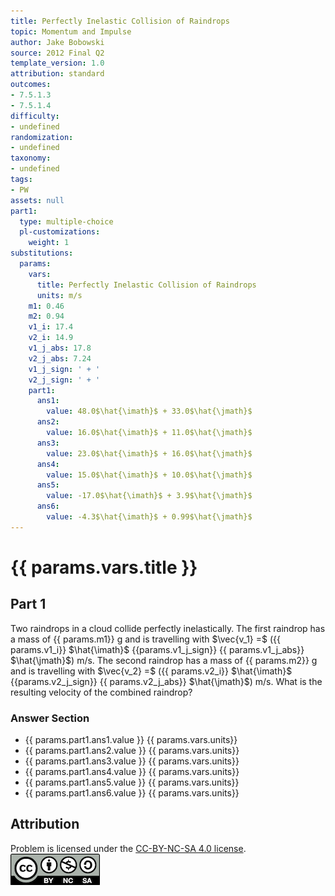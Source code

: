 ```yaml
---
title: Perfectly Inelastic Collision of Raindrops
topic: Momentum and Impulse
author: Jake Bobowski
source: 2012 Final Q2
template_version: 1.0
attribution: standard
outcomes:
- 7.5.1.3
- 7.5.1.4
difficulty:
- undefined
randomization:
- undefined
taxonomy:
- undefined
tags:
- PW
assets: null
part1:
  type: multiple-choice
  pl-customizations:
    weight: 1
substitutions:
  params:
    vars:
      title: Perfectly Inelastic Collision of Raindrops
      units: m/s
    m1: 0.46
    m2: 0.94
    v1_i: 17.4
    v2_i: 14.9
    v1_j_abs: 17.8
    v2_j_abs: 7.24
    v1_j_sign: ' + '
    v2_j_sign: ' + '
    part1:
      ans1:
        value: 48.0$\hat{\imath}$ + 33.0$\hat{\jmath}$
      ans2:
        value: 16.0$\hat{\imath}$ + 11.0$\hat{\jmath}$
      ans3:
        value: 23.0$\hat{\imath}$ + 16.0$\hat{\jmath}$
      ans4:
        value: 15.0$\hat{\imath}$ + 10.0$\hat{\jmath}$
      ans5:
        value: -17.0$\hat{\imath}$ + 3.9$\hat{\jmath}$
      ans6:
        value: -4.3$\hat{\imath}$ + 0.99$\hat{\jmath}$
---
```

# {{ params.vars.title }}
## Part 1

Two raindrops in a cloud collide perfectly inelastically. The first raindrop has a mass of {{ params.m1}} g and is travelling with $\vec{v_1} =$ ({{ params.v1_i}} $\hat{\imath}$ {{params.v1_j_sign}} {{ params.v1_j_abs}} $\hat{\jmath}$) m/s. The second raindrop has a mass of {{ params.m2}} g and is travelling with $\vec{v_2} =$ ({{ params.v2_i}} $\hat{\imath}$ {{params.v2_j_sign}} {{ params.v2_j_abs}} $\hat{\jmath}$) m/s. What is the resulting velocity of the combined raindrop?

### Answer Section

- {{ params.part1.ans1.value }} {{ params.vars.units}}
- {{ params.part1.ans2.value }} {{ params.vars.units}}
- {{ params.part1.ans3.value }} {{ params.vars.units}}
- {{ params.part1.ans4.value }} {{ params.vars.units}}
- {{ params.part1.ans5.value }} {{ params.vars.units}}
- {{ params.part1.ans6.value }} {{ params.vars.units}}

## Attribution

Problem is licensed under the [CC-BY-NC-SA 4.0 license](https://creativecommons.org/licenses/by-nc-sa/4.0/).<br> ![The Creative Commons 4.0 license requiring attribution-BY, non-commercial-NC, and share-alike-SA license.](https://raw.githubusercontent.com/firasm/bits/master/by-nc-sa.png)